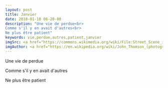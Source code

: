 ```yaml
---
layout: post
title: Janvier
date: 2018-01-10 06-20-00
description: "Une vie de perdue<br>
Comme s'il y en avait d'autres<br>
Ne plus être patient"
keywords: vie,perdue,autres,patient,janvier
imgSrc: <a href="https://commons.wikimedia.org/wiki/File:Street_Scene_in_Pekin,_after_rain.jpg">Wikipedia</a>
imgAuthor: <a href="https://en.wikipedia.org/wiki/John_Thomson_(photographer)">John Thomson</a>
---
```

Une vie de perdue

Comme s'il y en avait d'autres

Ne plus être patient
